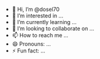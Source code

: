 - 👋 Hi, I’m @dosel70
- 👀 I’m interested in ...
- 🌱 I’m currently learning ...
- 💞️ I’m looking to collaborate on ...
- 📫 How to reach me ...
- 😄 Pronouns: ...
- ⚡ Fun fact: ...

<!---
dosel70/dosel70 is a ✨ special ✨ repository because its `README.md` (this file) appears on your GitHub profile.
You can click the Preview link to take a look at your changes.
--->
